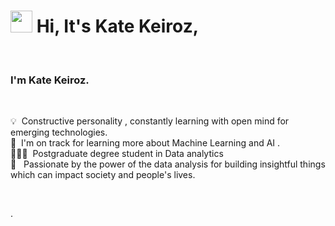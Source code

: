 # <img src="https://cdn.jsdelivr.net/gh/Th3Wall/assets-cdn/PersonalGithubReadme/HandGreet.gif" width="35px" />&nbsp;<b>Hi, It's Kate Keiroz,</b>
<br>


  ### I'm Kate Keiroz.
   <br>
    
  💡 &nbsp;Constructive personality , constantly learning with open mind for emerging technologies.<br>
  🌱 &nbsp;I'm on track for learning more about  Machine Learning and AI  .\
  👩🏻‍🎓 &nbsp;Postgraduate degree student in Data analytics <br>
  💬 &nbsp; Passionate by the power of the data analysis for building insightful things which can impact society and people's lives.
</p>
<br>









<!---
katekeiroz-dev/katekeiroz-dev is a ✨ special ✨ repository because its `README.md` (this file) appears on your GitHub profile.
You can click the Preview link to take a look at your changes.
--->
.
